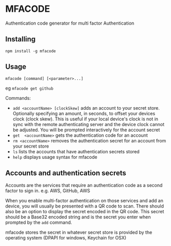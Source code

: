 MFACODE
=======

Authentication code generator for multi factor Authentication

Installing
----------

`npm install -g mfacode`

Usage
------

`mfacode [command] [<parameter>...]`

eg `mfacode get github`

Commands:

* `add <accountName> [clockSkew]`
  adds an account to your secret store.
  Optionally specifying an amount, in seconds, to offset your devices clock (clock skew). This is useful if your local device's clock is not in sync with the remote authenticating server and the device clock cannot be adjusted.
  You will be prompted interactively for the account secret
* `get  <accountName>`
  gets the authentication code for an account
* `rm <accountName>`
  removes the authentication secret for an account from your secret store
* `ls`
  lists the accounts that have authentication secrets stored
* `help`
  displays usage syntax for mfacode

Accounts and authentication secrets
-----------------------------------

Accounts are the services that require an authentication code as a second factor to sign in. e.g. AWS, GitHub, AWS

When you enable multi-factor authentication on those services and add an device, you will usually be presented with a QR code to scan. There should also be an option to display the secret encoded in the QR code. This secret should be a Base32 encoded string and is the secret you enter when prompted by the `add` command.

mfacode stores the secret in whatever secret store is provided by the operating system (DPAPI for windows, Keychain for OSX)
